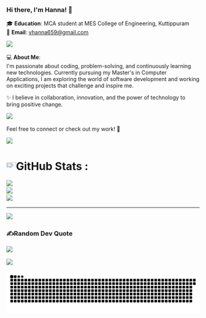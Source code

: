### Hi there, I'm Hanna! 👋  

🎓 **Education**: MCA student at MES College of Engineering, Kuttippuram  
📧 **Email**: [vhanna659@gmail.com](mailto:vhanna659@gmail.com)  

<img src="https://user-images.githubusercontent.com/73097560/115834477-dbab4500-a447-11eb-908a-139a6edaec5c.gif">

💻 **About Me**:  
I'm passionate about coding, problem-solving, and continuously learning new technologies. Currently pursuing my Master's in Computer Applications, I am exploring the world of software development and working on exciting projects that challenge and inspire me.  

✨ I believe in collaboration, innovation, and the power of technology to bring positive change.  

<img src="https://user-images.githubusercontent.com/73097560/115834477-dbab4500-a447-11eb-908a-139a6edaec5c.gif">

Feel free to connect or check out my work! 🌟  

<img src="https://user-images.githubusercontent.com/73097560/115834477-dbab4500-a447-11eb-908a-139a6edaec5c.gif">

# <img src="https://media.giphy.com/media/cj87CxfRtrUifF3Ryk/giphy.gif" width="25px" height="20px">GitHub Stats :

![](https://github-readme-stats.vercel.app/api?username=imhannnah&theme=chartreuse-dark&hide_border=false&include_all_commits=true&count_private=false)<br/>
![](https://github-readme-streak-stats.herokuapp.com/?user=imhannnah&theme=chartreuse-dark&hide_border=false)<br/>
![](https://github-readme-stats.vercel.app/api/top-langs/?username=imhannnah&theme=chartreuse-dark&hide_border=false&include_all_commits=true&count_private=false&layout=compact)

---
[![](https://visitcount.itsvg.in/api?id=imhannnah&icon=0&color=0)](https://visitcount.itsvg.in)

### ✍️Random Dev Quote
![](https://quotes-github-readme.vercel.app/api?type=horizontal&theme=dark)

<img src="https://user-images.githubusercontent.com/73097560/115834477-dbab4500-a447-11eb-908a-139a6edaec5c.gif">


[![](https://github.com/imhannnah/imhannnah/blob/main/snake.svg)]()
